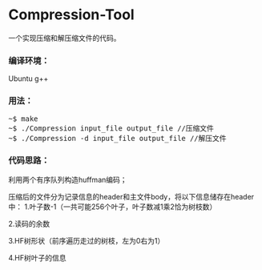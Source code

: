 # Compression-Tool
一个实现压缩和解压缩文件的代码。

### 编译环境：

Ubuntu g++


### 用法：

<pre>
~$ make
~$ ./Compression input_file output_file //压缩文件
~$ ./Compression -d input_file output_file //解压文件
</pre>

### 代码思路：

利用两个有序队列构造huffman编码；

压缩后的文件分为记录信息的header和主文件body，将以下信息储存在header中：
  1.叶子数-1（一共可能256个叶子，叶子数减1乘2恰为树枝数）
  
  2.读码的余数 
  
  3.HF树形状（前序遍历走过的树枝，左为0右为1） 
  
  4.HF树叶子的信息


